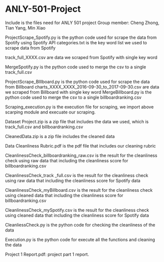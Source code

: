 # ANLY-501-Project
Include is the files need for ANLY 501 project 
Group member: Cheng Zhong, Tian Yang, Min Xiao

ProjectScrape_Spotify.py is the python code used for scrape the data from Spotify using Spotify API
categories.txt is the key word list we used to scrape data from Spotify


track_full_XXXX.csv are data we scraped from Spotify with single key word


MergeSpotify.py is the python code used to merge the csv to a single track_full.csv


ProjectScrape_BIllboard.py is the python code used for scrape the data from Billboard
charts_XXXX_XXXX_2016-09-30_to_2017-09-30.csv are data we scraped from Billboard with single key word
MergeBillboard.py is the python code used to merge the csv to a single billboardranking.csv


Scraping_execution.py  is the execution file for scraping, we import above scarping module and execuate our scraping.


Dataset Project.zip is a zip file that includes the data we used, which is track_full.csv and billboardranking.csv

CleanedData.zip is a zip file includes the cleaned data

Data Cleanliness Rubric.pdf is the pdf file that includes our cleaning rubric

CleanlinessCheck_billboardranking_raw.csv is the result for the cleanliness check using raw data that including the cleanliness score for billboardranking.csv

CleanlinessCheck_track _full.csv is the result for the cleanliness check using raw data that including the cleanliness score for Spotify data

CleanlinessCheck_myBillboard.csv is the result for the cleanliness check using cleaned data that including the cleanliness score for billboardranking.csv

CleanlinessCheck_mySpotify.csv is the result for the cleanliness check using cleaned data that including the cleanliness score for Spotify data

CleanliessCheck.py is the python code for checking the cleanliness of the data

Execution.py is the python code for execute all the functions and cleaning the data

Project 1 Report.pdf: project part 1 report.
